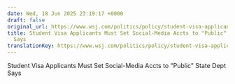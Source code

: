 ```yaml
---
date: Wed, 18 Jun 2025 23:19:17 +0000
draft: false
original_url: https://www.wsj.com/politics/policy/student-visa-applicants-must-set-social-media-accounts-to-public-state-department-says-ff71bdd5
title: Student Visa Applicants Must Set Social-Media Accts to "Public" State Dept
  Says
translationKey: https://www.wsj.com/politics/policy/student-visa-applicants-must-set-social-media-accounts-to-public-state-department-says-ff71bdd5
---
```


Student Visa Applicants Must Set Social-Media Accts to "Public" State Dept Says